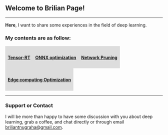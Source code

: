  ## Welcome to Brilian Page!
---
<p><b>Here</b>, I want to share some experiences in the field of deep learning.</p>

### My contents are as follow:

<style>
div {
  list-style-type: none;
  margin: 0;
  padding: 0;
  width: 100%;
  overflow: hidden;
  alignment: justify;
}
li {
  float: left;
  display: block;
  padding: 8px;
  background-color: #DDDDDD;
}
</style>

<div>
  <li><a href="tensorrt/"><h4>Tensor-RT</h4></a></li>
  <li><a href="onnxopt/"><h4>ONNX optimization</h4></a></li>
  <li><a href="netprune/"><h4>Network Pruning</h4></a></li>
  <li><a href="edgeopt/"><h4>Edge computing Optimization</h4></a></li>
</div>


---
### Support or Contact
I will be more than happy to have some discussion with you about deep learning, grab a coffee, and chat directly or through email <briliantnugraha@gmail.com>.

